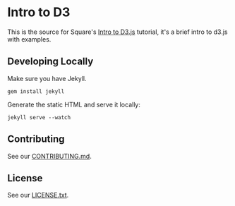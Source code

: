 # Intro to D3

This is the source for Square's [Intro to D3.js][intro-to-d3] tutorial, it's
a brief intro to d3.js with examples.

[intro-to-d3]: http://square.github.io/intro-to-d3s

## Developing Locally

Make sure you have Jekyll.

```
gem install jekyll
```

Generate the static HTML and serve it locally:

```
jekyll serve --watch
```

## Contributing

See our [CONTRIBUTING.md](CONTRIBUTING.md).

## License

See our [LICENSE.txt](LICENSE.txt).

